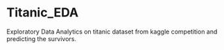 # Titanic_EDA
Exploratory Data Analytics on titanic dataset from kaggle competition and predicting the survivors.
